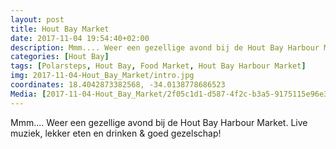 ```yaml
---
layout: post
title: Hout Bay Market 
date: 2017-11-04 19:54:40+02:00
description: Mmm.... Weer een gezellige avond bij de Hout Bay Harbour Market. Live muziek, lekker eten en drinken & goed gezelschap! 
categories: [Hout Bay]
tags: [Polarsteps, Hout Bay, Food Market, Hout Bay Harbour Market]
img: 2017-11-04-Hout_Bay_Market/intro.jpg
coordinates: 18.4042873382568, -34.0138778686523
Media: [2017-11-04-Hout_Bay_Market/2f05c1d1-d587-4f2c-b3a5-9175115e96e3_large_image.jpg, 2017-11-04-Hout_Bay_Market/9f6ff29a-c923-4001-9f55-0d29e2168330_large_image.jpg, 2017-11-04-Hout_Bay_Market/9569208c-05aa-45a5-9ecb-4346e3745676_large_image.jpg, 2017-11-04-Hout_Bay_Market/4225faf9-cef3-4d15-8273-cf520e1d46e9_large_image.jpg, 2017-11-04-Hout_Bay_Market/53d7eb36-4f87-4793-b154-6ae96b050ffb_large_image.jpg, 2017-11-04-Hout_Bay_Market/4173b29c-c794-4ad4-9ca0-e6a63c7a6521_large_image.jpg, 2017-11-04-Hout_Bay_Market/2911fd09-a01f-4d03-a49a-d731c1c8defb_large_image.jpg, 2017-11-04-Hout_Bay_Market/8ff2ec69-0421-4c4d-8784-2ce68b5c3bcd_large_image.jpg]
---
```

Mmm.... Weer een gezellige avond bij de Hout Bay Harbour Market. Live muziek, lekker eten en drinken & goed gezelschap! 